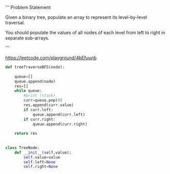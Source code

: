 '''
Problem Statement 

Given a binary tree, populate an array to represent its level-by-level traversal. 

You should populate the values of all nodes of each level from left to right in separate sub-arrays.

'''

https://leetcode.com/playground/4bEfuunb

```python 
def treeTraverseBFS(node):
    
    queue=[]
    queue.append(node)
    res=[]
    while queue:
        #print (stack)
        curr=queue.pop(0)
        res.append(curr.value)
        if curr.left:
            queue.append(curr.left)
        if curr.right:
            queue.append(curr.right)
        
    return res 
    
 
class TreeNode:
    def __init__(self,value):
        self.value=value
        self.left=None
        self.right=None 
```



# 
